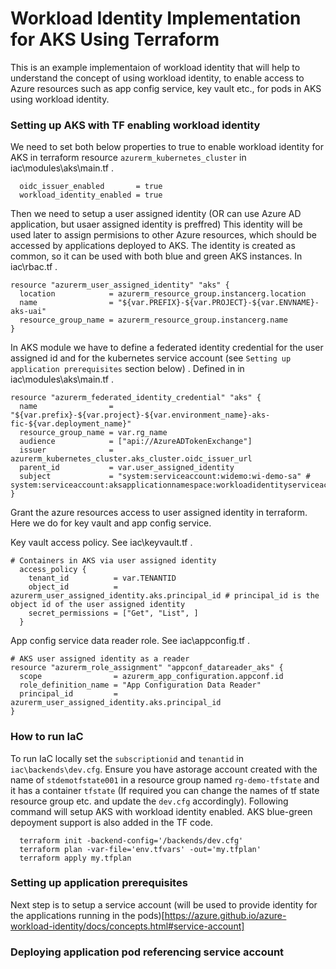 # Workload Identity Implementation for AKS Using Terraform
This is an example implementaion of workload identity that will help to understand the concept of using workload identity, to enable access to Azure resources such as app config service, key vault etc., for pods in AKS using workload identity.

### Setting up AKS with TF enabling workload identity
We need to set both below properties to true to enable workload identity for AKS in terraform resource `azurerm_kubernetes_cluster` in iac\modules\aks\main.tf .
```
  oidc_issuer_enabled       = true
  workload_identity_enabled = true
```

Then we need to setup a user assigned identity (OR can use Azure AD application, but usaer assigned identity is preffred) This identity will be used later to assign permisions to other Azure resources, which should be accessed by applications deployed to AKS. The identity is created as common, so it can be used with both blue and green AKS instances. In iac\rbac.tf .

```
resource "azurerm_user_assigned_identity" "aks" {
  location            = azurerm_resource_group.instancerg.location
  name                = "${var.PREFIX}-${var.PROJECT}-${var.ENVNAME}-aks-uai"
  resource_group_name = azurerm_resource_group.instancerg.name
}
```

In AKS module we have to define a federated identity credential for the user assigned id and for the kubernetes service account (see `Setting up application prerequisites` section below) . Defined in in iac\modules\aks\main.tf .

```
resource "azurerm_federated_identity_credential" "aks" {
  name                = "${var.prefix}-${var.project}-${var.environment_name}-aks-fic-${var.deployment_name}"
  resource_group_name = var.rg_name
  audience            = ["api://AzureADTokenExchange"]
  issuer              = azurerm_kubernetes_cluster.aks_cluster.oidc_issuer_url
  parent_id           = var.user_assigned_identity
  subject             = "system:serviceaccount:widemo:wi-demo-sa" # system:serviceaccount:aksapplicationnamespace:workloadidentityserviceaccountname
}
```
Grant the azure resources access to user assigned identity in terraform. Here we do for key vault and app config service.

Key vault access policy. See iac\keyvault.tf .
```
# Containers in AKS via user assigned identity
  access_policy {
    tenant_id          = var.TENANTID
    object_id          = azurerm_user_assigned_identity.aks.principal_id # principal_id is the object id of the user assigned identity
    secret_permissions = ["Get", "List", ]
  }
```
App config service data reader role. See iac\appconfig.tf .

```
# AKS user assigned identity as a reader
resource "azurerm_role_assignment" "appconf_datareader_aks" {
  scope                = azurerm_app_configuration.appconf.id
  role_definition_name = "App Configuration Data Reader"
  principal_id         = azurerm_user_assigned_identity.aks.principal_id
}
```

### How to run IaC
To run IaC locally set the `subscriptionid` and `tenantid` in `iac\backends\dev.cfg`. Ensure you have astorage account created with the name of `stdemotfstate001` in a resource group named `rg-demo-tfstate` and it has a container `tfstate` (If required you can change the names of tf state resource group etc. and update the `dev.cfg` accordingly). Following command will setup AKS with workload identity enabled. AKS blue-green depoyment support is also added in the TF code.

```
  terraform init -backend-config='/backends/dev.cfg'
  terraform plan -var-file='env.tfvars' -out='my.tfplan'
  terraform apply my.tfplan
```

### Setting up application prerequisites
Next step is to setup a service account (will be used to provide identity for the applications running in the pods)[https://azure.github.io/azure-workload-identity/docs/concepts.html#service-account]

### Deploying application pod referencing service account
